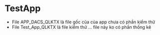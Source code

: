 # TestApp
- File APP_DACS_QLKTX là file gốc của của app chưa có phần kiểm thử
- File Test_App_QLKTX là file kiểm thử ... file này ko có phần thống kê
